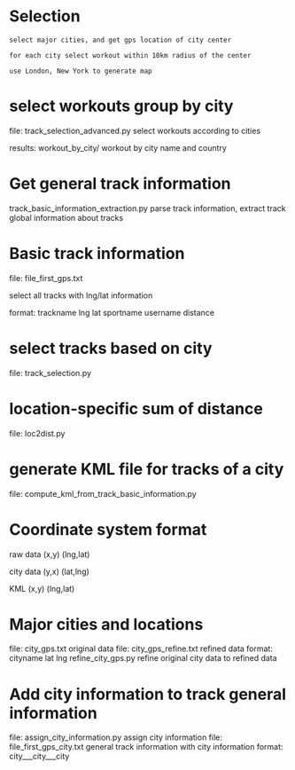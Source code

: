 




**Selection**
==
	select major cities, and get gps location of city center

	for each city select workout within 10km radius of the center
	
	use London, New York to generate map



**select workouts group by city**
==
  file: track_selection_advanced.py 		select workouts according to cities
  
  results: workout_by_city/					workout by city name and country


**Get general track information**
==
  track_basic_information_extraction.py		parse track information, extract track global information about tracks


**Basic track information**
==
  file: file_first_gps.txt

  select all tracks with lng/lat information

  format: trackname lng lat sportname username distance


**select tracks based on city**
==
  file: track_selection.py


**location-specific sum of distance**
==
  file: loc2dist.py


**generate KML file for tracks of a city**
==
  file: compute_kml_from_track_basic_information.py


**Coordinate system format**
==
  raw data 			(x,y) 		(lng,lat)

  city data 		(y,x) 		(lat,lng)

  KML				(x,y) 		(lng,lat)

**Major cities and locations**
==
  file: 			city_gps.txt 			original data
  file: 			city_gps_refine.txt 	refined data
  format: 			cityname lat lng
  refine_city_gps.py 		refine original city data to refined data


**Add city information to track general information**
==
  file: 			assign_city_information.py 		assign city information
  file: 			file_first_gps_city.txt 		general track information with city information
  format: 			city___city___city

